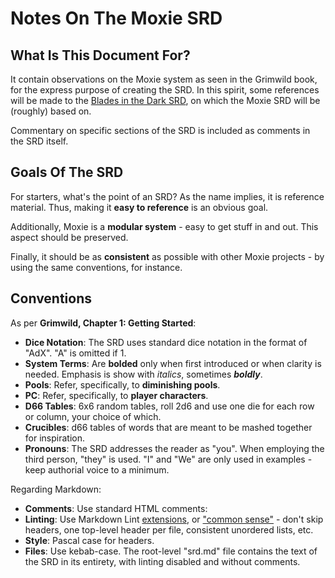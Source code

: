 # Notes On The Moxie SRD

## What Is This Document For?

It contain observations on the Moxie system as seen in the Grimwild book, for the express purpose of creating the SRD. In this spirit, some references will be made to the [Blades in the Dark SRD](https://github.com/amazingrando/blades-in-the-dark-srd-content), on which the Moxie SRD will be (roughly) based on.

Commentary on specific sections of the SRD is included as comments in the SRD itself.

## Goals Of The SRD

For starters, what's the point of an SRD? As the name implies, it is reference material. Thus, making it **easy to reference** is an obvious goal.

Additionally, Moxie is a **modular system** - easy to get stuff in and out. This aspect should be preserved.

Finally, it should be as **consistent** as possible with other Moxie projects - by using the same conventions, for instance.

## Conventions

As per **Grimwild, Chapter 1: Getting Started**:

- **Dice Notation**: The SRD uses standard dice notation in the format of "AdX". "A" is omitted if 1.
- **System Terms**: Are **bolded** only when first introduced or when clarity is needed. Emphasis is show with _italics_, sometimes **_boldly_**.
- **Pools**: Refer, specifically, to **diminishing pools**.
- **PC**: Refer, specifically, to **player characters**.
- **D66 Tables**: 6x6 random tables, roll 2d6 and use one die for each row or column, your choice of which.
- **Crucibles**: d66 tables of words that are meant to be mashed together for inspiration.
- **Pronouns**: The SRD addresses the reader as "you". When employing the third person, "they" is used. "I" and "We" are only used in examples - keep authorial voice to a minimum.

Regarding Markdown:

- **Comments**: Use standard HTML comments: <!-- This is a comment. --->
- **Linting**: Use Markdown Lint [extensions](https://marketplace.visualstudio.com/items?itemName=DavidAnson.vscode-markdownlint), or ["common sense"](https://github.com/markdownlint/markdownlint/blob/main/docs/RULES.md) - don't skip headers, one top-level header per file, consistent unordered lists, etc.
- **Style**: Pascal case for headers.
- **Files**: Use kebab-case. The root-level "srd.md" file contains the text of the SRD in its entirety, with linting disabled and without comments.
